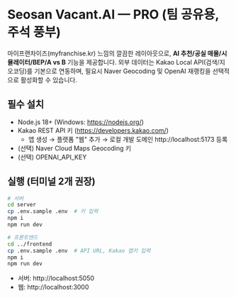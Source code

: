 # Seosan Vacant.AI — PRO (팀 공유용, 주석 풍부)

마이프랜차이즈(myfranchise.kr) 느낌의 깔끔한 레이아웃으로, **AI 추천/공실 매물/시뮬레이터/BEP/A vs B** 기능을 제공합니다.
외부 데이터는 Kakao Local API(검색/지오코딩)를 기본으로 연동하며, 필요시 Naver Geocoding 및 OpenAI 재랭킹을 선택적으로 활성화할 수 있습니다.

## 필수 설치
- Node.js 18+ (Windows: https://nodejs.org/)
- Kakao REST API 키 (https://developers.kakao.com/)
  - 앱 생성 → 플랫폼 "웹" 추가 → 로컬 개발 도메인 http://localhost:5173 등록
- (선택) Naver Cloud Maps Geocoding 키
- (선택) OPENAI_API_KEY

## 실행 (터미널 2개 권장)
```bash
# 서버
cd server
cp .env.sample .env  # 키 입력
npm i
npm run dev

# 프론트엔드
cd ../frontend
cp .env.sample .env  # API URL, Kakao 앱키 입력
npm i
npm run dev
```

- 서버: http://localhost:5050
- 웹:   http://localhost:3000